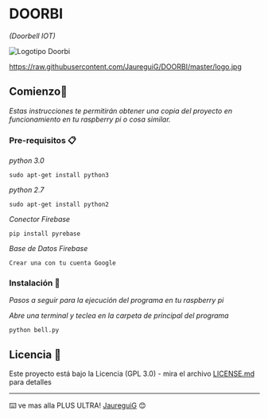 # DOORBI
_(Doorbell IOT)_

![Logotipo Doorbi](ttps://raw.githubusercontent.com/JaureguiG/DOORBI/master/logo.jpg)

https://raw.githubusercontent.com/JaureguiG/DOORBI/master/logo.jpg


## Comienzo🚀

_Estas instrucciones te permitirán obtener una copia del proyecto en funcionamiento en tu raspberry pi o cosa similar._




### Pre-requisitos 📋

_python 3.0_

```
sudo apt-get install python3
```

_python 2.7_

```
sudo apt-get install python2
```

_Conector Firebase_

```
pip install pyrebase
```
_Base de Datos Firebase_

```
Crear una con tu cuenta Google
```



### Instalación 🔧

_Pasos a seguir para la ejecución del programa en tu raspberry pi_

_Abre una terminal y teclea en la carpeta de principal del programa_

```
python bell.py
```


## Licencia 📄

Este proyecto está bajo la Licencia (GPL 3.0) - mira el archivo [LICENSE.md](LICENSE.md) para detalles


---
⌨️ ve mas alla PLUS ULTRA! [JaureguiG](https://github.com/JaureguiG) 😊
